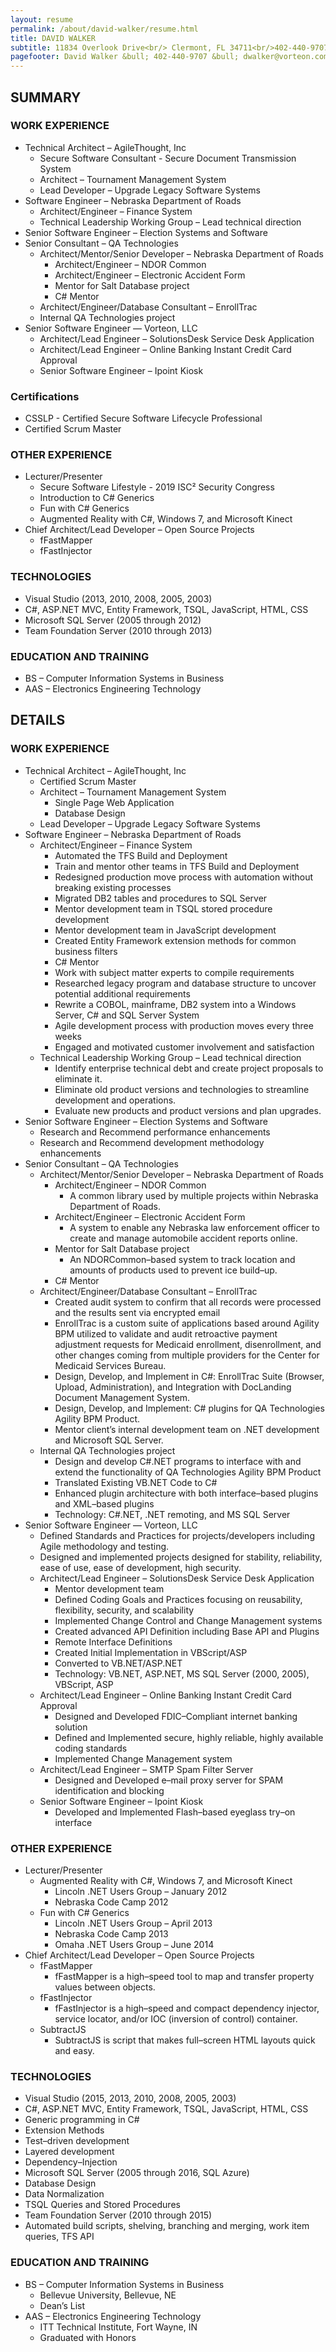 ```yaml
---
layout: resume
permalink: /about/david-walker/resume.html
title: DAVID WALKER
subtitle: 11834 Overlook Drive<br/> Clermont, FL 34711<br/>402-440-9707
pagefooter: David Walker &bull; 402-440-9707 &bull; dwalker@vorteon.com
---
```

## SUMMARY

### WORK EXPERIENCE 

* Technical Architect – AgileThought, Inc 
  * Secure Software Consultant - Secure Document Transmission System
  * Architect – Tournament Management System 
  * Lead Developer – Upgrade Legacy Software Systems
* Software Engineer – Nebraska Department of Roads 
  * Architect/Engineer – Finance System 
  * Technical Leadership Working Group – Lead technical direction 
* Senior Software Engineer – Election Systems and Software 
* Senior Consultant – QA Technologies 
  * Architect/Mentor/Senior Developer – Nebraska Department of Roads 
    * Architect/Engineer – NDOR Common 
    * Architect/Engineer – Electronic Accident Form 
    * Mentor for Salt Database project 
    * C# Mentor 
  * Architect/Engineer/Database Consultant – EnrollTrac 
  * Internal QA Technologies project 
* Senior Software Engineer –– Vorteon, LLC 
  * Architect/Lead Engineer – SolutionsDesk Service Desk Application 
  * Architect/Lead Engineer – Online Banking Instant Credit Card Approval 
  * Senior Software Engineer – Ipoint Kiosk 

### Certifications

  * CSSLP - Certified Secure Software Lifecycle Professional
  * Certified Scrum Master

### OTHER EXPERIENCE 

* Lecturer/Presenter 
  * Secure Software Lifestyle - 2019 ISC&#x00B2; Security Congress
  * Introduction to C# Generics 
  * Fun with C# Generics
  * Augmented Reality with C#, Windows 7, and Microsoft Kinect
* Chief Architect/Lead Developer – Open Source Projects 
  * fFastMapper
  * fFastInjector

### TECHNOLOGIES 

* Visual Studio (2013, 2010, 2008, 2005, 2003) 
* C#, ASP.NET MVC, Entity Framework, TSQL, JavaScript, HTML, CSS 
* Microsoft SQL Server (2005 through 2012) 
* Team Foundation Server (2010 through 2013) 

### EDUCATION AND TRAINING 

* BS – Computer Information Systems in Business
* AAS – Electronics Engineering Technology 

<p class="pagebreak" ></p>

## DETAILS

### WORK EXPERIENCE 

* Technical Architect – AgileThought, Inc
  * Certified Scrum Master
  * Architect – Tournament Management System
    * Single Page Web Application
    * Database Design 
  * Lead Developer – Upgrade Legacy Software Systems
* Software Engineer – Nebraska Department of Roads 
  * Architect/Engineer – Finance System 
    * Automated the TFS Build and Deployment 
    * Train and mentor other teams in TFS Build and Deployment
    * Redesigned production move process with automation without breaking existing processes 
    * Migrated DB2 tables and procedures to SQL Server
    * Mentor development team in TSQL stored procedure development 
    * Mentor development team in JavaScript development 
    * Created Entity Framework extension methods for common business filters 
    * C# Mentor
    * Work with subject matter experts to compile requirements 
    * Researched legacy program and database structure to uncover potential additional requirements 
    * Rewrite a COBOL, mainframe, DB2 system into a Windows Server, C# and SQL Server System 
    * Agile development process with production moves every three weeks 
    * Engaged and motivated customer involvement and satisfaction 
  * Technical Leadership Working Group – Lead technical direction 
    * Identify enterprise technical debt and create project proposals to eliminate it. 
    * Eliminate old product versions and technologies to streamline development and operations. 
    * Evaluate new products and product versions and plan upgrades. 
* Senior Software Engineer – Election Systems and Software 
  * Research and Recommend performance enhancements 
  * Research and Recommend development methodology enhancements 
* Senior Consultant – QA Technologies 
  * Architect/Mentor/Senior Developer – Nebraska Department of Roads 
    * Architect/Engineer – NDOR Common 
      * A common library used by multiple projects within Nebraska Department of Roads. 
    * Architect/Engineer – Electronic Accident Form 
      * A system to enable any Nebraska law enforcement officer to create and manage automobile accident reports online. 
    * Mentor for Salt Database project 
      * An NDORCommon–based system to track location and amounts of products used to prevent ice build–up. 
    * C# Mentor 
  * Architect/Engineer/Database Consultant – EnrollTrac 
    * Created audit system to confirm that all records were processed and the results sent via encrypted email 
    * EnrollTrac is a custom suite of applications based around Agility BPM utilized to validate and audit retroactive payment adjustment requests for Medicaid enrollment, disenrollment, and other changes coming from multiple providers for the Center for Medicaid Services Bureau. 
    * Design, Develop, and Implement in C#: EnrollTrac Suite (Browser, Upload, Administration), and Integration with DocLanding Document Management System. 
    * Design, Develop, and Implement: C# plugins for QA Technologies Agility BPM Product. 
    * Mentor client’s internal development team on .NET development and Microsoft SQL Server. 
  * Internal QA Technologies project 
    * Design and develop C#.NET programs to interface with and extend the functionality of QA Technologies Agility BPM Product 
    * Translated Existing VB.NET Code to C# 
    * Enhanced plugin architecture with both interface–based plugins and XML–based plugins 
    * Technology: C#.NET, .NET remoting, and MS SQL Server 
* Senior Software Engineer –– Vorteon, LLC 
  * Defined Standards and Practices for projects/developers including Agile methodology and testing. 
  * Designed and implemented projects designed for stability, reliability, ease of use, ease of development, high security. 
  * Architect/Lead Engineer – SolutionsDesk Service Desk Application 
    * Mentor development team 
    * Defined Coding Goals and Practices focusing on reusability, flexibility, security, and scalability 
    * Implemented Change Control and Change Management systems 
    * Created advanced API Definition including Base API and Plugins 
    * Remote Interface Definitions 
    * Created Initial Implementation in VBScript/ASP 
    * Converted to VB.NET/ASP.NET 
    * Technology: VB.NET, ASP.NET, MS SQL Server (2000, 2005), VBScript, ASP 
  * Architect/Lead Engineer – Online Banking Instant Credit Card Approval 
    * Designed and Developed FDIC–Compliant internet banking solution 
    * Defined and Implemented secure, highly reliable, highly available coding standards 
    * Implemented Change Management system 
  * Architect/Lead Engineer – SMTP Spam Filter Server 
    * Designed and Developed e–mail proxy server for SPAM identification and blocking 
  * Senior Software Engineer – Ipoint Kiosk 
    * Developed and Implemented Flash–based eyeglass try–on interface 

### OTHER EXPERIENCE 

* Lecturer/Presenter 
  * Augmented Reality with C#, Windows 7, and Microsoft Kinect 
    * Lincoln .NET Users Group – January 2012 
    * Nebraska Code Camp 2012 
  * Fun with C# Generics 
    * Lincoln .NET Users Group – April 2013 
    * Nebraska Code Camp 2013 
    * Omaha .NET Users Group – June 2014 
* Chief Architect/Lead Developer – Open Source Projects 
  * fFastMapper 
    * fFastMapper is a high–speed tool to map and transfer property values between objects. 
  * fFastInjector 
    * fFastInjector is a high–speed and compact dependency injector, service locator, and/or IOC (inversion of control) container. 
  * SubtractJS 
    * SubtractJS is script that makes full–screen HTML layouts quick and easy. 
 
 
### TECHNOLOGIES
 
* Visual Studio (2015, 2013, 2010, 2008, 2005, 2003) 
* C#, ASP.NET MVC, Entity Framework, TSQL, JavaScript, HTML, CSS 
* Generic programming in C# 
* Extension Methods 
* Test–driven development 
* Layered development 
* Dependency–Injection 
* Microsoft SQL Server (2005 through 2016, SQL Azure)  
* Database Design 
* Data Normalization 
* TSQL Queries and Stored Procedures 
* Team Foundation Server (2010 through 2015) 
* Automated build scripts, shelving, branching and merging, work item queries, TFS API 

### EDUCATION AND TRAINING
 
* BS – Computer Information Systems in Business 
  * Bellevue University, Bellevue, NE 
  * Dean’s List 
* AAS – Electronics Engineering Technology 
  * ITT Technical Institute, Fort Wayne, IN 
  * Graduated with Honors 
